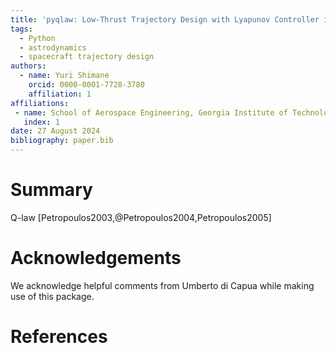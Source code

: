 ```yaml
---
title: 'pyqlaw: Low-Thrust Trajectory Design with Lyapunov Controller in Python'
tags:
  - Python
  - astrodynamics
  - spacecraft trajectory design
authors:
  - name: Yuri Shimane
    orcid: 0000-0001-7728-3780
    affiliation: 1
affiliations:
 - name: School of Aerospace Engineering, Georgia Institute of Technology
   index: 1
date: 27 August 2024
bibliography: paper.bib
---
```


# Summary


Q-law [Petropoulos2003,@Petropoulos2004,Petropoulos2005]


# Acknowledgements

We acknowledge helpful comments from Umberto di Capua while making use of this package. 

# References